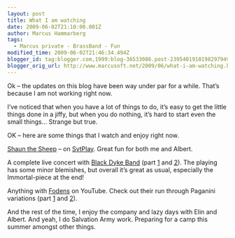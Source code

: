 ```yaml
---
layout: post
title: What I am watching
date: 2009-06-02T21:10:00.001Z
author: Marcus Hammarberg
tags:
  - Marcus private - BrassBand - Fun
modified_time: 2009-06-02T21:46:34.494Z
blogger_id: tag:blogger.com,1999:blog-36533086.post-2395401910198297949
blogger_orig_url: http://www.marcusoft.net/2009/06/what-i-am-watching.html
---
```


Ok – the updates on this blog have been way under par for a while. That’s because I am not working right now.

I’ve noticed that when you have a lot of things to do, it’s easy to get the little things done in a jiffy, but when you do nothing, it’s hard to start even the small things… Strange but true.

OK – here are some things that I watch and enjoy right now.

[Shaun the Sheep](http://svtplay.se/t/108522/faret_shaun) – on [SvtPlay](http://svtplay.se/). Great fun for both me and Albert.

A complete live concert with [Black Dyke Band](http://blackdykeband.co.uk/) (part [1](http://www.youtube.com/watch?v=4lNaYGaeRFQ) and [2](http://www.youtube.com/watch?v=LECAbPrQe0o)). The playing has some minor blemishes, but overall it’s great as usual, especially the Immortal-piece at the end!

Anything with [Fodens](http://www.youtube.com/results?search_type=&search_query=fodens+brass+band&aq=0&oq=fodens) on YouTube. Check out their run through Paganini variations (part [1](http://www.youtube.com/watch?v=271YkQ1vEoI) and [2](http://www.youtube.com/watch?v=x19c_YPdODQ)).

And the rest of the time, I enjoy the company and lazy days with Elin and Albert. And yeah, I do Salvation Army work. Preparing for a camp this summer amongst other things.
